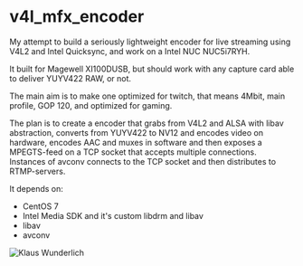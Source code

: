 # v4l_mfx_encoder

My attempt to build a seriously lightweight encoder for live streaming using V4L2 and Intel Quicksync, and work on a Intel NUC NUC5i7RYH.

It built for Magewell XI100DUSB, but should work with any capture card able to deliver YUYV422 RAW, or not.

The main aim is to make one optimized for twitch, that means 4Mbit, main profile, GOP 120, and optimized for gaming.

The plan is to create a encoder that grabs from V4L2 and ALSA with libav abstraction, converts from YUYV422 to NV12 and encodes video on hardware, encodes AAC and muxes in software and then exposes a MPEGTS-feed on a TCP socket that accepts multiple connections.
Instances of avconv connects to the TCP socket and then distributes to RTMP-servers.

It depends on:
  * CentOS 7
  * Intel Media SDK and it's custom libdrm and libav
  * libav
  * avconv

<img src="http://userserve-ak.last.fm/serve/252/254990.jpg" alt="Klaus Wunderlich">
